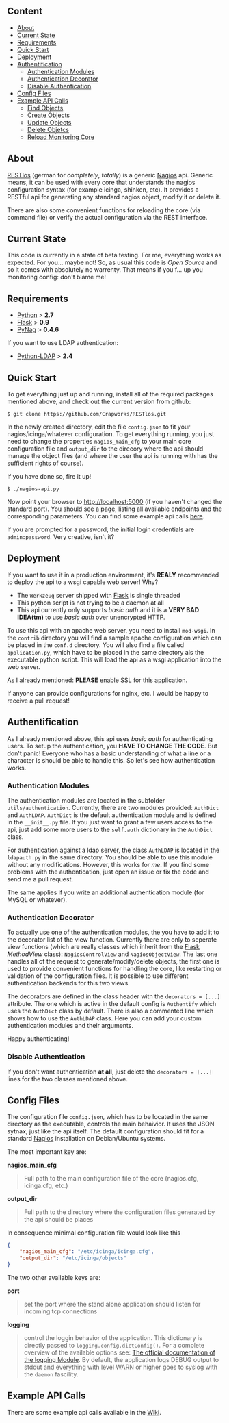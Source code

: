 ## Content

- [About](#about)
- [Current State](#current-state)
- [Requirements](#requirements)
- [Quick Start](#quick-start)
- [Deployment](#deployment)
- [Authentification](#authentification)
    - [Authentication Modules](#authentication-modules)
    - [Authentication Decorator](#authentication-decorator)
    - [Disable Authentication](#disable-authentication)
- [Config Files](#config-files)
- [Example API Calls](https://github.com/Crapworks/RESTlos/wiki/Examples)
    - [Find Objects](https://github.com/Crapworks/RESTlos/wiki/Examples#wiki-find-objects)
    - [Create Objects](https://github.com/Crapworks/RESTlos/wiki/Examples#wiki-create-objects)
    - [Update Objects](https://github.com/Crapworks/RESTlos/wiki/Examples#wiki-update-objects)
    - [Delete Objetcs](https://github.com/Crapworks/RESTlos/wiki/Examples#wiki-delete-objetcs)
    - [Reload Monitoring Core](https://github.com/Crapworks/RESTlos/wiki/Examples#wiki-reload-monitoring-core)

## About

[RESTlos] \(german for _completely_, _totally_\) is a generic [Nagios] api. Generic means, it can be used with 
every core that understands the nagios configuration syntax (for example icinga, shinken, etc). It provides a RESTful 
api for generating any standard nagios object, modify it or delete it. 

There are also some convenient functions for reloading the core (via command file) or verify the actual configuration 
via the REST interface.

## Current State

This code is currently in a state of beta testing. For me, everything works as expected. For you... maybe not! So, as 
usual this code is _Open Source_ and so it comes with absolutely no warrenty. 
That means if you f... up you monitoring config: don't blame me!

## Requirements

- [Python] > **2.7**
- [Flask] > **0.9**
- [PyNag] > **0.4.6**

If you want to use LDAP authentication:

- [Python-LDAP] > **2.4**

## Quick Start

To get everything just up and running, install all of the required packages mentioned above, and check out the current 
version from github:

```
$ git clone https://github.com/Crapworks/RESTlos.git
```

In the newly created directory, edit the file `config.json` to fit your nagios/icinga/whatever configuration. 
To get everything running, you just need to change the properties `nagios_main_cfg` to your main core configuration 
file and `output_dir` to the direcory where the api should manage the object files (and where the user the api is 
running with has the sufficient rights of course).

If you have done so, fire it up!

```
$ ./nagios-api.py
```

Now point your browser to [http://localhost:5000](http://localhost:5000) (if you haven't changed the standard port). 
You should see a page, listing all available endpoints and the corresponding parameters. You can find some 
example api calls [here](https://github.com/Crapworks/RESTlos/wiki/Examples).

If you are prompted for a password, the initial login credentials are `admin:password`. Very creative, isn't it?

## Deployment

If you want to use it in a production environment, it's **REALY** recommended to deploy the api to a wsgi capable web 
server! Why?
- The `Werkzeug` server shipped with [Flask] is single threaded
- This python script is not trying to be a daemon at all
- This api currently only supports _basic auth_ and it is a **VERY BAD IDEA(tm)** to use _basic auth_ over unencrypted HTTP.

To use this api with an apache web server, you need to install `mod-wsgi`. In the `contrib` directory you will find a 
sample apache configuration which can be placed in the `conf.d` directory. You will also find a file called
`application.py`, which have to be placed in the same directory als the executable python script. This will load
the api as a wsgi application into the web server.

As I already mentioned: **PLEASE** enable SSL for this application.

If anyone can provide configurations for nginx, etc. I would be happy to receive a pull request!

## Authentification

As I already mentioned above, this api uses _basic auth_ for authenticating users. To setup the authentication, 
you **HAVE TO CHANGE THE CODE**. But don't panic! Everyone who has a basic understanding of what a line or a 
character is should be able to handle this. So let's see how authentication works.

### Authentication Modules

The authentication modules are located in the subfolder `utils/authentication`. Currently, there are two modules
provided: `AuthDict` and `AuthLDAP`. `AuthDict` is the default authentication module and is defined in the `__init__.py`
file. If you just want to grant a few users access to the api, just add some more users to the `self.auth` dictionary 
in the `AuthDict` class.

For authentication against a ldap server, the class `AuthLDAP` is located in the `ldapauth.py` in the same directory. 
You should be able to use this module without any modifications. However, this works for _me_. If you find some 
problems with the authentication, just open an issue or fix the code and send me a pull request.

The same applies if you write an additional authentication module (for MySQL or whatever).

### Authentication Decorator

To actually use one of the authentication modules, the you have to add it to the decorator list of the view function.
Currently there are only to seperate view functions (which are really classes which inherit from the 
[Flask] _MethodView_ class): `NagiosControlView` and `NagiosObjectView`. The last one handles all of the request to
generate/modify/delete objects, the first one is used to provide convenient functions for handling the core, like 
restarting or validation of the configuration files. It is possible to use different authentication backends for this 
two views.

The decorators are defined in the class header with the `decorators = [...]` attribute. The one which is active in 
the default config is `Authentify` which uses the `AuthDict` class by default. There is also a commented line which 
shows how to use the `AuthLDAP` class. Here you can add your custom authentication modules and their arguments.

Happy authenticating!

### Disable Authentication

If you don't want authentication **at all**, just delete the `decorators = [...]` lines for the two classes mentioned
above.

## Config Files

The configuration file `config.json`, which has to be located in the same directory as the executable, controls the
main behaivior. It uses the JSON sytnax, just like the api itself. The default configuration should fit for a standard 
[Nagios] installation on Debian/Ubuntu systems. 

The most important key are:

**nagios_main_cfg**

>Full path to the main configuration file of the core (nagios.cfg, icinga.cfg, etc.)
    
**output_dir**

>Full path to the directory where the configuration files generated by the api should be places
    
In consequence minimal configuration file would look like this

```json
{
    "nagios_main_cfg": "/etc/icinga/icinga.cfg",
    "output_dir": "/etc/icinga/objects"
}
```

The two other available keys are:

**port**

>set the port where the stand alone application should listen for incoming tcp connections 

**logging**

>control the loggin behavior of the application. This dictionary is directly passed to `logging.config.dictConfig()`.
>For a complete overview of the available options see: 
>[The official documentation of the logging Module](http://docs.python.org/dev/library/logging.config.html).
>By default, the application logs DEBUG output to stdout and everything with level WARN or higher goes to syslog
>with the `daemon` fascility.

## Example API Calls

There are some example api calls available in the [Wiki](https://github.com/Crapworks/RESTlos/wiki/Examples).

[RESTlos]:https://github.com/Crapworks/RESTlos
[Nagios]:http://nagios.org
[Python]:http://python.org
[Flask]:http://flask.pocoo.org
[PyNag]:https://github.com/pynag/pynag
[Curl]:http://curl.haxx.se
[Python-LDAP]:http://www.python-ldap.org
